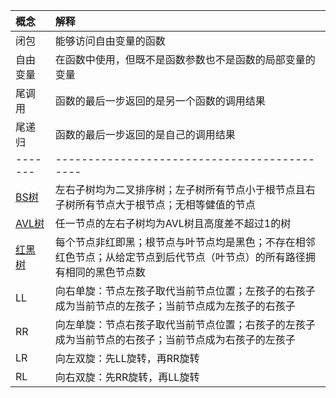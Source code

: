 |  概念    | 解释  |
|  :----   | :----  |
| 闭包     | 能够访问自由变量的函数 |
| 自由变量  | 在函数中使用，但既不是函数参数也不是函数的局部变量的变量 |
| 尾调用   | 函数的最后一步返回的是另一个函数的调用结果 |
| 尾递归   | 函数的最后一步返回的是自己的调用结果 |
| ------- |--------------------------------------------|
| [BS树](Tree/BinarySearchTree.js)  | 左右子树均为二叉排序树；左子树所有节点小于根节点且右子树所有节点大于根节点；无相等健值的节点 |
| [AVL树](Tree/AVLTree.js)    | 任一节点的左右子树均为AVL树且高度差不超过1的树 |
| [红黑树](Tree/RedBlackTree.js)  | 每个节点非红即黑；根节点与叶节点均是黑色；不存在相邻红色节点；从给定节点到后代节点（叶节点）的所有路径拥有相同的黑色节点数|
|   LL     | 向右单旋：节点左孩子取代当前节点位置；左孩子的右孩子成为当前节点的左孩子；当前节点成为左孩子的右孩子 |
|   RR     | 向左单旋：节点右孩子取代当前节点位置；右孩子的左孩子成为当前节点的右孩子；当前节点成为右孩子的左孩子 |
|   LR     | 向左双旋：先LL旋转，再RR旋转 |
|   RL     | 向右双旋：先RR旋转，再LL旋转 |